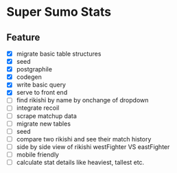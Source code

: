 # Super Sumo Stats

## Feature
- [x] migrate basic table structures
- [x] seed
- [x] postgraphile
- [x] codegen
- [x] write basic query
- [x] serve to front end
- [ ] find rikishi by name by onchange of dropdown
- [ ] integrate recoil
- [ ] scrape matchup data
- [ ] migrate new tables
- [ ] seed
- [ ] compare two rikishi and see their match history
- [ ] side by side view of rikishi westFighter VS eastFighter
- [ ] mobile friendly
- [ ] calculate stat details like heaviest, tallest etc.